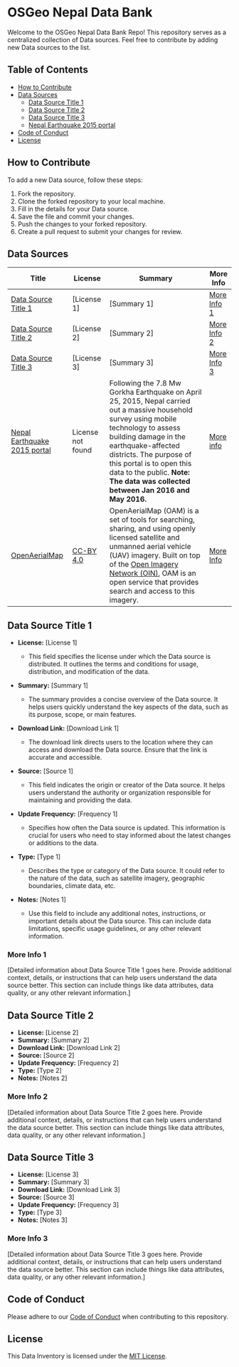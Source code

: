 # OSGeo Nepal Data Bank

Welcome to the OSGeo Nepal Data Bank Repo! This repository serves as a centralized collection of Data sources. Feel free to contribute by adding new Data sources to the list.

## Table of Contents

- [How to Contribute](#how-to-contribute)
- [Data Sources](#data-sources)
  - [Data Source Title 1](#data-source-title-1)
  - [Data Source Title 2](#data-source-title-2)
  - [Data Source Title 3](#data-source-title-3)
  - [Nepal Earthquake 2015 portal](http://eq2015.klldev.org/)
- [Code of Conduct](#code-of-conduct)
- [License](#license)

## How to Contribute

To add a new Data source, follow these steps:

1. Fork the repository.
2. Clone the forked repository to your local machine.
3. Fill in the details for your Data source.
4. Save the file and commit your changes.
5. Push the changes to your forked repository.
6. Create a pull request to submit your changes for review.

## Data Sources

| **Title**                              | **License**     | **Summary**                    | **More Info**                |
|----------------------------------------|-----------------|---------------------------------|-----------------------------|
| [Data Source Title 1](#data-source-title-1) | [License 1]     | [Summary 1]                    | [More Info 1](#more-info-1) |
| [Data Source Title 2](#data-source-title-2) | [License 2]     | [Summary 2]                    | [More Info 2](#more-info-2) |
| [Data Source Title 3](#data-source-title-3) | [License 3]     | [Summary 3]                    | [More Info 3](#more-info-3) |
| [Nepal Earthquake 2015 portal](http://eq2015.klldev.org/) | License not found | Following the 7.8 Mw Gorkha Earthquake on April 25, 2015, Nepal carried out a massive household survey using mobile technology to assess building damage in the earthquake-affected districts. The purpose of this portal is to open this data to the public. **Note: The data was collected between Jan 2016 and May 2016.** | [More info](http://eq2015.klldev.org/#/about)
| [OpenAerialMap](https://map.openaerialmap.org/) | [CC-BY 4.0](https://creativecommons.org/licenses/by/4.0/) | OpenAerialMap (OAM) is a set of tools for searching, sharing, and using openly licensed satellite and unmanned aerial vehicle (UAV) imagery. Built on top of the [Open Imagery Network (OIN)](https://openimagerynetwork.github.io/), OAM is an open service that provides search and access to this imagery.| [More Info](https://openaerialmap.org/about/) |
<!-- Repeat the above table rows for each Data source -->

## Data Source Title 1

- **License:** [License 1]
  - This field specifies the license under which the Data source is distributed. It outlines the terms and conditions for usage, distribution, and modification of the data.

- **Summary:** [Summary 1]
  - The summary provides a concise overview of the Data source. It helps users quickly understand the key aspects of the data, such as its purpose, scope, or main features.

- **Download Link:** [Download Link 1]
  - The download link directs users to the location where they can access and download the Data source. Ensure that the link is accurate and accessible.

- **Source:** [Source 1]
  - This field indicates the origin or creator of the Data source. It helps users understand the authority or organization responsible for maintaining and providing the data.

- **Update Frequency:** [Frequency 1]
  - Specifies how often the Data source is updated. This information is crucial for users who need to stay informed about the latest changes or additions to the data.

- **Type:** [Type 1]
  - Describes the type or category of the Data source. It could refer to the nature of the data, such as satellite imagery, geographic boundaries, climate data, etc.

- **Notes:** [Notes 1]
  - Use this field to include any additional notes, instructions, or important details about the Data source. This can include data limitations, specific usage guidelines, or any other relevant information.


### More Info 1

[Detailed information about Data Source Title 1 goes here. Provide additional context, details, or instructions that can help users understand the data source better. This section can include things like data attributes, data quality, or any other relevant information.]

## Data Source Title 2

- **License:** [License 2]
- **Summary:** [Summary 2]
- **Download Link:** [Download Link 2]
- **Source:** [Source 2]
- **Update Frequency:** [Frequency 2]
- **Type:** [Type 2]
- **Notes:** [Notes 2]

### More Info 2

[Detailed information about Data Source Title 2 goes here. Provide additional context, details, or instructions that can help users understand the data source better. This section can include things like data attributes, data quality, or any other relevant information.]

## Data Source Title 3

- **License:** [License 3]
- **Summary:** [Summary 3]
- **Download Link:** [Download Link 3]
- **Source:** [Source 3]
- **Update Frequency:** [Frequency 3]
- **Type:** [Type 3]
- **Notes:** [Notes 3]

### More Info 3

[Detailed information about Data Source Title 3 goes here. Provide additional context, details, or instructions that can help users understand the data source better. This section can include things like data attributes, data quality, or any other relevant information.]

## Code of Conduct

Please adhere to our [Code of Conduct](CODE_OF_CONDUCT.md) when contributing to this repository.

## License

This Data Inventory is licensed under the [MIT License](LICENSE).
